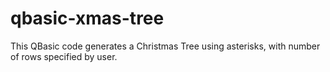 # qbasic-xmas-tree
This QBasic code generates a Christmas Tree using asterisks, with number of rows specified by user.
